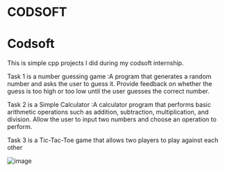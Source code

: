 # CODSOFT

# Codsoft 
This is simple cpp projects I did during my codsoft internship.



Task 1 is a number guessing game :A program that generates a random number and asks the
user to guess it. Provide feedback on whether the guess is too
high or too low until the user guesses the correct number.

Task 2 is a Simple Calculator :A calculator program that performs basic arithmetic
operations such as addition, subtraction, multiplication, and
division. Allow the user to input two numbers and choose an
operation to perform.

Task 3 is a Tic-Tac-Toe game that
allows two players to play against each other



![image](https://github.com/SMARTHMALIK/Codsoft/assets/104513607/67f31325-7436-4f5a-bd91-a71bd242ca29)
